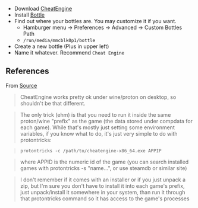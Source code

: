 
- Download [CheatEngine](https://www.cheatengine.org/downloads.php)
- Install [Bottle](/tools/Bottle.md)
- Find out where your bottles are. You may customize it if you want.
  - Hamburger menu -> Preferences -> Advanced -> Custom Bottles Path
  - `/run/media/mmcblk0p1/bottle`
- Create a new bottle (Plus in upper left)
- Name it whatever. Recommend `Cheat Engine`

## References

From [Source](https://www.reddit.com/r/SteamDeck/comments/u5z8vw/comment/i56k2fg/)

> CheatEngine works pretty ok under wine/proton on desktop, so shouldn't be that different.

> The only trick (ehm) is that you need to run it inside the same proton/wine "prefix" as the game (the data stored under compdata for each game). While that's mostly just setting some environment variables, if you know what to do, it's just very simple to do with protontricks:

> `protontricks -c /path/to/cheatengine-x86_64.exe APPIP`

> where APPID is the numeric id of the game (you can search installed games with protontricks -s "name...", or use steamdb or similar site)

> I don't remember if it comes with an installer or if you just unpack a zip, but I'm sure you don't have to install it into each game's prefix, just unpack/install it somewhere in your system, than run it through that protontricks command so it has access to the game's processes


